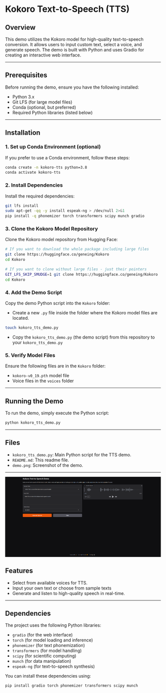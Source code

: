 # Kokoro Text-to-Speech (TTS)

## Overview
This demo utilizes the Kokoro model for high-quality text-to-speech conversion. It allows users to input custom text, select a voice, and generate speech. The demo is built with Python and uses Gradio for creating an interactive web interface.

---

## Prerequisites
Before running the demo, ensure you have the following installed:
- Python 3.x
- Git LFS (for large model files)
- Conda (optional, but preferred)
- Required Python libraries (listed below)

---

## Installation

### 1. Set up Conda Environment (optional)
If you prefer to use a Conda environment, follow these steps:
```bash
conda create -n kokoro-tts python=3.8
conda activate kokoro-tts
```

### 2. Install Dependencies
Install the required dependencies:
```bash
git lfs install
sudo apt-get -qq -y install espeak-ng > /dev/null 2>&1
pip install -q phonemizer torch transformers scipy munch gradio
```
### 3. Clone the Kokoro Model Repository
Clone the Kokoro model repository from Hugging Face:
```bash
# If you want to download the whole package including large files
git clone https://huggingface.co/geneing/Kokoro
cd Kokoro
```
```bash
# If you want to clone without large files - just their pointers
GIT_LFS_SKIP_SMUDGE=1 git clone https://huggingface.co/geneing/Kokoro
cd Kokoro
```

### 4. Add the Demo Script
Copy the demo Python script into the `Kokoro` folder:
- Create a new `.py` file inside the folder where the Kokoro model files are located.
```bash
touch kokoro_tts_demo.py
```
- Copy the `kokoro_tts_demo.py` (the demo script) from this repository to your `kokoro_tts_demo.py`

### 5. Verify Model Files
Ensure the following files are in the `Kokoro` folder:
- `kokoro-v0_19.pth` model file
- Voice files in the `voices` folder

---

## Running the Demo

To run the demo, simply execute the Python script:
```python
python kokoro_tts_demo.py
```
---

## Files

- `kokoro_tts_demo.py`: Main Python script for the TTS demo.
- `README.md`: This readme file.
- `demo.png`: Screenshot of the demo.

---

![demo.png](demo.png)

## Features

- Select from available voices for TTS.
- Input your own text or choose from sample texts
- Generate and listen to high-quality speech in real-time.

---

## Dependencies

The project uses the following Python libraries:

- `gradio` (for the web interface)
- `torch` (for model loading and inference)
- `phonemizer` (for text phonemization)
- `transformers` (for model handling)
- `scipy` (for scientific computing)
- `munch` (for data manipulation)
- `espeak-ng` (for text-to-speech synthesis)

You can install these dependencies using:

```bash
pip install gradio torch phonemizer transformers scipy munch
```